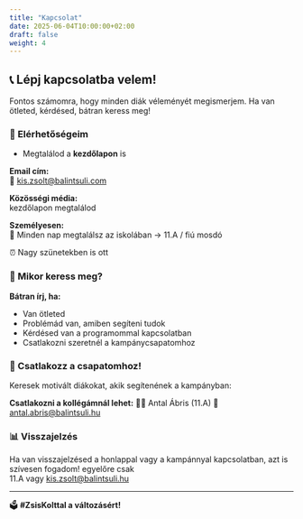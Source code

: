 ```yaml
---
title: "Kapcsolat"
date: 2025-06-04T10:00:00+02:00
draft: false
weight: 4
---
```


## 📞 Lépj kapcsolatba velem!

Fontos számomra, hogy minden diák véleményét megismerjem. Ha van ötleted, kérdésed, bátran keress meg!

### 📧 Elérhetőségeim
 - Megtalálod a **kezdőlapon** is

**Email cím:**  
📮 kis.zsolt@balintsuli.com

**Közösségi média:**  
kezdőlapon megtalálod   

**Személyesen:**  
🏫 Minden nap megtalálsz az iskolában -> 11.A / fiú mosdó  

⏰ Nagy szünetekben is ott

### 💬 Mikor keress meg?

**Bátran írj, ha:**
- Van ötleted
- Problémád van, amiben segíteni tudok
- Kérdésed van a programommal kapcsolatban
- Csatlakozni szeretnél a kampánycsapatomhoz

### 🤝 Csatlakozz a csapatomhoz!

Keresek motivált diákokat, akik segítenének a kampányban:

**Csatlakozni a kollégámnál lehet:**
👨‍🎓 Antal Ábris (11.A)
📧 antal.abris@balintsuli.hu

### 📊 Visszajelzés

Ha van visszajelzésed a honlappal vagy a kampánnyal kapcsolatban, azt is szívesen fogadom!
egyelőre csak  
11.A vagy kis.zsolt@balintsuli.hu

---


🗳️ **#ZsisKolttal a változásért!**

